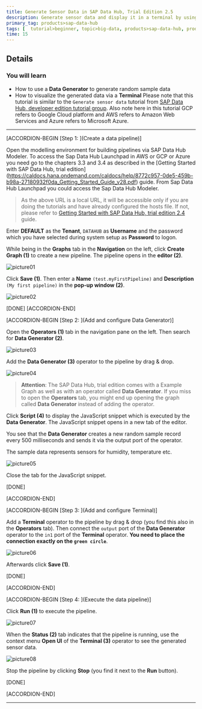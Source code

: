 ```yaml
---
title: Generate Sensor Data in SAP Data Hub, Trial Edition 2.5
description: Generate sensor data and display it in a terminal by using SAP Data Hub, trial edition 2.5.
primary_tag: products>sap-data-hub
tags: [  tutorial>beginner, topic>big-data, products>sap-data-hub, products>sap-vora ]
time: 15
---
```


## Details
### You will learn  
- How to use a **Data Generator** to generate random sample data
- How to visualize the generated data via a **Terminal**
Please note that this tutorial is similar to the `Generate sensor data` tutorial from [SAP Data Hub, developer edition tutorial group](https://developers.sap.com/group.datahub-pipelines.html).
Also note here in this tutorial GCP refers to Google Cloud platform and AWS refers to Amazon Web Services and Azure refers to Microsoft Azure.


---

[ACCORDION-BEGIN [Step 1: ](Create a data pipeline)]

Open the modelling environment for building pipelines via SAP Data Hub Modeler. To access the Sap Data Hub Launchpad in AWS or GCP or Azure you need go to the chapters 3.3 and 3.4 as described in the [Getting Started with SAP Data Hub, trial edition] (https://caldocs.hana.ondemand.com/caldocs/help/8772c957-0de5-459b-b98a-27180932f0da_Getting_Started_Guide_v28.pdf) guide. From Sap Data Hub Launchpad you could access the Sap Data Hub Modeler.


>As the above URL is a local URL, it will be accessible only if you are doing the tutorials and have already configured the hosts file. If not, please refer to [Getting Started with SAP Data Hub, trial edition 2.4](https://caldocs.hana.ondemand.com/caldocs/help/8772c957-0de5-459b-b98a-27180932f0da_Getting_Started_Guide_v28.pdf) guide.

Enter **DEFAULT** as the **Tenant**, `DATAHUB` as **Username** and the password which you have selected during system setup as **Password** to logon.

While being in the **Graphs** tab in the **Navigation** on the left, click **Create Graph (1)** to create a new pipeline. The pipeline opens in the **editor (2)**.

![picture01](datahub-trial-v2-pipelines-part01-1.png)

Click **Save (1)**. Then enter a **Name** `(test.myFirstPipeline)` and **Description** `(My first pipeline)` in the **pop-up window (2)**.

![picture02](datahub-trial-v2-pipelines-part01-2.png)

[DONE]
[ACCORDION-END]

[ACCORDION-BEGIN [Step 2: ](Add and configure Data Generator)]

Open the **Operators (1)** tab in the navigation pane on the left. Then search for **Data Generator (2)**.

![picture03](datahub-trial-v2-pipelines-part01-3.png)

Add the **Data Generator (3)** operator to the pipeline by drag & drop.

![picture04](datahub-trial-v2-pipelines-part01-4.png)

>**Attention**: The SAP Data Hub, trial edition comes with a Example Graph as well as with an operator called **Data Generator**. If you miss to open the **Operators** tab, you might end up opening the graph called **Data Generator** instead of adding the operator.

Click **Script (4)** to display the JavaScript snippet which is executed by the **Data Generator**. The JavaScript snippet opens in a new tab of the editor.

You see that the **Data Generator** creates a new random sample record every 500 milliseconds and sends it via the output port of the operator.

The sample data represents sensors for humidity, temperature etc.

![picture05](datahub-trial-v2-pipelines-part01-5.png)

Close the tab for the JavaScript snippet.

[DONE]

[ACCORDION-END]


[ACCORDION-BEGIN [Step 3: ](Add and configure Terminal)]

Add a **Terminal** operator to the pipeline by drag & drop (you find this also in the **Operators** tab). Then connect the `output` port of the **Data Generator** operator to the `in1` port of the **Terminal** operator. **You need to place the connection exactly on the `green circle`**.

![picture06](datahub-trial-v2-pipelines-part01-6.png)

Afterwards click **Save (1)**.

[DONE]

[ACCORDION-END]

[ACCORDION-BEGIN [Step 4: ](Execute the data pipeline)]

Click **Run (1)** to execute the pipeline.

![picture07](datahub-trial-v2-pipelines-part01-7.png)

When the **Status (2)** tab indicates that the pipeline is running, use the context menu **Open UI** of the **Terminal (3)** operator to see the generated sensor data.

![picture08](datahub-trial-v2-pipelines-part01-8.png)

Stop the pipeline by clicking **Stop** (you find it next to the **Run** button).

[DONE]

[ACCORDION-END]

---
